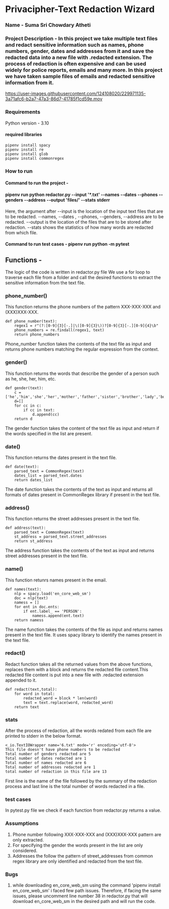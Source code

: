# Privacipher-Text Redaction Wizard
### Name - Suma Sri Chowdary Atheti

### Project Description - In this project we take multiple text files and redact sensitive information such as names, phone numbers, gender, dates and addresses from it and save the redacted data into a new file with .redacted extension. The process of redaction is often expensive and can be used widely for police reports, emails and many more. In this project we have taken sample files of emails and redacted sensitive information from it.



https://user-images.githubusercontent.com/124108020/229971135-3a71afc6-b2a7-47a3-86d7-41785f1cd59e.mov


### Requirements
Python version - 3.10

#### required libraries
```
pipenv install spacy
pipenv install re
pipenv install glob
pipenv install commonregex
```

### How to run

#### Command to run the project - 
#### pipenv run python redactor.py --input '*.txt' --names --dates --phones --genders --address --output 'files/' --stats stderr
Here, the argument after --input is the location of the input text files that are to be redacted.
--names, --dates , --phones, --genders, --address are to be redacted. --output is the location of the files that are to be stored after redaction. --stats shows the statistics of how many words are redacted from which file.

#### Command to run test cases - pipenv run python -m pytest

## Functions -
The logic of the code is written in redactor.py file
We use a for loop to traverse each file from a folder and call the desired functions to extract the sensitive information from the text file.

### phone_number()
This function returns the phone numbers of the pattern XXX-XXX-XXX and (XXX)XXX-XXX.
```
def phone_number(text):
    regex1 = r"(?:[0-9]{3}[-.]|\([0-9]{3}\))?[0-9]{3}[-.][0-9]{4}\b"
    phone_numbers = re.findall(regex1, text)
    return phone_numbers
```
Phone_number function takes the contents of the text file as input and returns phone numbers matching the regular expression from the context. 

### gender()
This function returns the words that describe the gender of a person such as he, she, her, him, etc.
```
def gender(text):
    c = ['he','him','she','her','mother','father','sister','brother','lady','boy','girl','man','woman']
    d=[]
    for cc in c:
        if cc in text:
            d.append(cc)
    return d 
```
The gender function takes the content of the text file as input and return if the words specified in the list are present.

### date()
This function returns the dates present in the text file.
```
def date(text):
    parsed_text = CommonRegex(text)
    dates_list = parsed_text.dates
    return dates_list
```
The date function takes the contents of the text as input and returns all formats of dates present in CommonRegex library if present in the text file.

### address()
This function returns the street addresses present in the text file.
```
def address(text):
    parsed_text = CommonRegex(text)
    st_address = parsed_text.street_addresses
    return st_address
```
The address function takes the contents of the text as input and returns street addresses present in the text file.

### name()
This function retunrs names present in the email.
```
def names(text):
    nlp = spacy.load('en_core_web_sm')
    doc = nlp(text)
    namess = []
    for ent in doc.ents:
        if ent.label_ == 'PERSON':
            namess.append(ent.text)
    return namess
```
The name function takes the contents of the file as input and returns names present in the text file. It uses spacy library to identify the names present in the text file.

### redact()
Redact function takes all the returned values from the above functions, replaces them with a block and returns the redacted file content.This redacted file content is put into a new file with .redacted extension appended to it.
```
def redact(text,total):
    for word in total:
        redacted_word = block * len(word)
        text = text.replace(word, redacted_word)
    return text
```

### stats
After the process of redaction, all the words redated from each file are printed to stderr in the below format.
```
<_io.TextIOWrapper name='6.txt' mode='r' encoding='utf-8'>
This file doesn't have phone numbers to be redacted 
Total number of genders redacted are 5
Total number of dates redacted are 1
Total number of names redacted are 6
Total number of addresses redacted are 1
total number of redaction in this file are 13
```
First line is the name of the file followed by the summary of the redaction process and last line is the total number of words redacted in a file.

### test cases
In pytest.py file we check if each function from redactor.py returns a value.

### Assumptions
1. Phone number following XXX-XXX-XXX and (XXX)XXX-XXX pattern are only extracted.
2. For specifying the gender the words present in the list are only considered.
3. Addresses the follow the pattern of street_addresses from common regex library are only identified and redacted from the text file.

### Bugs
1. while downloading en_core_web_sm using the command 'pipenv install en_core_web_sm' i faced few path issues. Therefore, if facing the same issues, please uncomment line number 38 in redactor.py that will download en_core_web_sm in the desired path and will run the code. 
